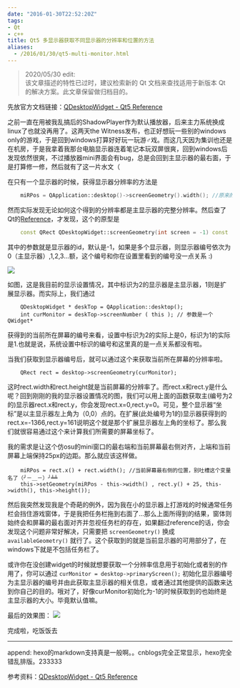 ```yaml
---
date: "2016-01-30T22:52:20Z"
tags:
- Qt
- c++
title: Qt5 多显示器获取不同显示器的分辨率和位置的方法
aliases:
  - /2016/01/30/qt5-multi-monitor.html
---
```


> 2020/05/30 edit:  
> 该文章描述的特性已过时，建议检索新的 Qt 文档来查找适用于新版本 Qt 的解决方案。此文章保留做归档目的。

先放官方文档链接：[QDesktopWidget - Qt5 Reference](http://doc.qt.io/qt-5/qdesktopwidget.html)

之前一直在用被我乱搞后的ShadowPlayer作为默认播放器，后来主力系统换成linux了也就没再用了。这两天the Witness发布，也正好想玩一些别的windows only的游戏，于是回到windows打算好好玩一玩游♂戏。而这几天因为集训也还是在机房，于是我拿着我那台电脑显示器连着笔记本玩双屏很爽，回到windows后发现依然很爽，不过播放器mini界面会有bug，总是会回到主显示器的最右面，于是打算修一修，然后就有了这一片水文（
<!--more-->
在只有一个显示器的时候，获得显示器分辨率的方法是
``` c++
    miRPos = QApplication::desktop()->screenGeometry().width(); //原来的写法,奇怪的变量名先无视
```

然而实际发现无论如何这个得到的分辨率都是主显示器的完整分辨率。然后查了Qt的[Reference](http://doc.qt.io/qt-5/qdesktopwidget.html#screenGeometry)，才发现，这个的原型是
``` c++
	const QRect QDesktopWidget::screenGeometry(int screen = -1) const
```

其中的参数就是显示器的id，默认是-1，如果是多个显示器，则显示器编号依次为0（主显示器）,1,2,3...额，这个编号和你在设置里看到的编号没一点关系 :)

![](http://images2015.cnblogs.com/blog/705452/201601/705452-20160129113413474-159464257.png)

如图，这是我目前的显示设置情况，其中标识为2的显示器是主显示器，1则是扩展显示器。而实际上，我们通过 
``` 
	QDesktopWidget * deskTop = QApplication::desktop();
	int curMonitor = deskTop->screenNumber ( this ); // 参数是一个QWidget*
```

获得到的当前所在屏幕的编号来看，设置中标识为2的实际上是0，标识为1的实际是1.也就是说，系统设置中标识的编号和这里真的是一点关系都没有啦。

当我们获取到显示器编号后，就可以通过这个来获取当前所在屏幕的分辨率啦。
```
	QRect rect = desktop->screenGeometry(curMonitor);
```

这时rect.width和rect.height就是当前屏幕的分辨率了。而rect.x和rect.y是什么呢？回到刚刚的我的显示器设置情况的图，我们可以用上面的函数获取主(编号为2的)显示器rect.x和rect.y，你会发现rect.x=0,rect.y=0。可见，整个显示器“坐标”是以主显示器左上角为（0,0）点的。在扩展(此处编号为1的)显示器获得到的rect.x=-1366,rect.y=161说明这个就是那个扩展显示器左上角的坐标了。那么我们就很容易通过这个来计算我们所需要的屏幕坐标了。

我的需求是让这个仿osu的mini窗口的最右端和当前屏幕最右侧对齐，上端和当前屏幕上端保持25px的边距。那么就应该这样做。
```
    miRPos = rect.x() + rect.width(); //当前屏幕最右侧的位置，别吐槽这个变量名了（╯－＿－）╯╧╧
    this->setGeometry(miRPos - this->width() , rect.y() + 25, this->width(), this->height());
```

然后我突然发现我是个奇葩的例外，因为我在小的显示器上打游戏的时候通常任务栏会挡住游戏窗体，于是我把任务栏拖到右面了...那么上面所得到的结果，窗体则始终会和屏幕的最右面对齐并忽视任务栏的存在，如果翻过reference的话，你会发现这个问题非常好解决，只需要把 ` screenGeometry() ` 换成 ` availableGeometry() ` 就行了。这个获取到的就是当前显示器的可用部分了，在windows下就是不包括任务栏了。

或许你在没创建widget的时候就想要获取一个分辨率信息用于初始化或者别的作用了，你可以通过  ` curMonitor = desktop->primaryScreen(); ` 初始化显示器编号为主显示器的编号并由此获取主显示器的相关信息，或者通过其他提供的函数来达到你自己的目的。哦对了，好像curMonitor初始化为-1的时候获取到的也始终是主显示器的大小。毕竟默认值嘛。

最后的效果图：
![](http://images2015.cnblogs.com/blog/705452/201601/705452-20160129113543583-88812241.png)

完成啦，吃饭饭去

****************

append:
hexo的markdown支持真是一般啊。。cnblogs完全正常显示，hexo完全错乱排版。233333

参考资料：[QDesktopWidget - Qt5 Reference](http://doc.qt.io/qt-5/qdesktopwidget.html)
